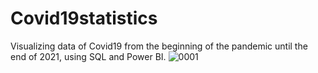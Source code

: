 # Covid19statistics
Visualizing data of Covid19 from the beginning of the pandemic until the end of 2021, using SQL and Power BI.
![0001](https://user-images.githubusercontent.com/82094653/152601039-df80b96a-f37f-4adb-98aa-c3006486e393.jpg)
